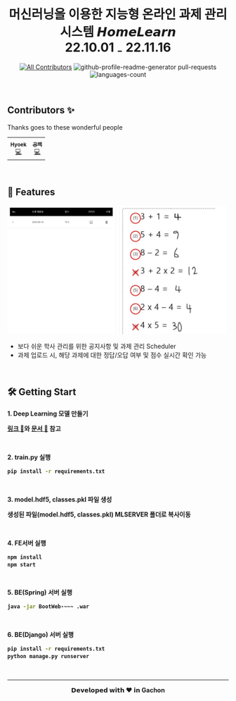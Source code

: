 <h1 align="center">
<!--<img src="https://www.ssafy.com/swp/rps/images/drm_ssafy_logo.png"> <br /><br />-->
  머신러닝을 이용한 지능형 온라인 과제 관리 시스템 𝙃𝙤𝙢𝙚𝙇𝙚𝙖𝙧𝙣
  <br />
  22.10.01 ₋ 22.11.16
</h1>

<div align="center">
  
  [![All Contributors](https://img.shields.io/badge/contributor-4-orange?style=flat-square)](#contributors-)
  <img src="https://img.shields.io/github/issues-pr-closed/HelomeProject/HelpHomework?style=flat-square" alt="github-profile-readme-generator pull-requests"/>
  <img src="https://img.shields.io/github/languages/count/HelomeProject/HelpHomework" alt="languages-count"/>

</div>

<br/>

## Contributors ✨
Thanks goes to these wonderful people

<!-- ALL-CONTRIBUTORS-LIST:START - Do not remove or modify this section -->
<!-- prettier-ignore-start -->
<!-- markdownlint-disable -->
<table>
  <tr>
    <td align="center">
      <a href="https://github.com/hyeokinen")>
<!--         <img src="https://avatars3.githubusercontent.com/u/41176405?s=460&v=4" width="100px;" alt=""/></a><br /> -->
      <a href="https://github.com/hyeokinen") title="Code">
        <sub><b>Hyoek</b></sub><br />💻
      </a>
    </td>
    <td align="center">
      <a href="https://github.com/">
<!--         <img src="https://avatars0.githubusercontent.com/u/52690478?s=460&u=2e93ad8d1ed92c811f4ff467a06d24ede8c61cc5&v=4" width="100px;" alt=""/></a><br /> -->
        <a href="https://github.com/HelomeProject/HelpHomework/commits?author=NamSeonWoong" title="Code">
          <sub><b>공백</b></sub><br />💻
      </a>
  </tr>
</table>
<!-- markdownlint-enable -->
<!-- prettier-ignore-end -->
<!-- ALL-CONTRIBUTORS-LIST:END -->

<!--
| 이름       | 역할  | 담당 업무                                                    |
| ---------| ----- | ------------------------------------------------------------ |
| 김건혁     | FE/BE | React.js FE 개발 및 배포, Django BE 개발 및 배포, 프로젝트 관리 및 운영 |
| 하성민     | FE    | React.js FE 개발, UI 구현 (Material UI), UCC 제작 및 시연    |
                      Springboot-MyBatis BE 개발 및 배포, DB 설계 및 구축 (MySQL), AWS Maintainer, Git Maintainer |
                      머신러닝 알고리즘 (Tensorflow Keras), 수식 이미지 인식(OpenCV), 숫자/기호 데이터 수집 및 변환, 수식 예측 알고리즘 |
-->

<br/>

## 🧐 Features
<img src="./img/complete.JPG" width="700px;" alt=""/></a><br />

* 보다 쉬운 학사 관리를 위한 공지사항 및 과제 관리 Scheduler
* 과제 업로드 시, 해당 과제에 대한 정답/오답 여부 및 점수 실시간 확인 가능

<br />
<!--​-->


## 🛠️ Getting Start

<p><b>1. Deep Learning 모델 만들기<b/></p>

[링크 :bookmark:](https://drive.google.com/file/d/1tQzC7I_xDwOXlpHZiSGoNp8zx6Yon-cs/view?usp=sharing)와 [문서 :page_facing_up:](./makedataset.md) 참고
<!--1번 Deep Learning 모델 만들기를 생략하고 싶을 때 링크에서 다운받으면 됨-->

<br/>

<p><b>2. train.py 실행</b></p>

```bash
pip install -r requirements.txt
```

<br/>

<p><b>3. model.hdf5, classes.pkl 파일 생성</b></p>

생성된 파일(model.hdf5, classes.pkl) MLSERVER 폴더로 복사이동

<br />

<p><b>4. FE서버 실행</b></p>

```bash
npm install
npm start
```

<br/>

<p><b>5. BE(Spring) 서버 실행</b></p>

```bash
java -jar BootWeb-~~~ .war
```

<br />

<p><b>6. BE(Django) 서버 실행</b></p>

```bash
pip install -r requirements.txt
python manage.py runserver
```


<!--실행하기 전에 MLSERVER 폴더에서 터미널에서 다음 명령어를 타이핑해필요한 파이썬 패키지를 설치해준다.
```
pip install -r requirements.txt
```
그 후에 Django server를 실행시킨다.
```
python manage.py runserver
```
-->

<!--
## 5. 핵심 기능 실행하기
### 1. 교사 아이디 생성 후 로그인하기
![registerteacher](./img/register.JPG)
### 2.  숙제 내기
​	로그인하면 달력 페이지에서 시작일을 클릭하면 숙제를 낼 수 있는 팝업이 뜬다.
![homework](./img/homework.JPG)
### 3. 학생 아이디 생성 및 로그인하기
첫번째의 선생님 아이디 만들 때 처럼 회원가입을 하는데 단 회원가입 시 교사인가요 부분을 체크 해제한다.
### 4. 학생 숙제 제출
왼쪽 상단에 제출 현황 탭을 누르면 선생님이 숙제를 낸 목록을 볼 수 있고 옆에 파일 첨부를 통해 숙제를 재출한다.
![upload](./img/upload.JPG)
### 결과
#### 제출한 파일
![숙제](./SampleImg/1.JPG)
#### 홈페이지 결과
![result](./img/complete.JPG)
-->

<br />
<hr>
<p align="center">
𝗗𝗲𝘃𝗲𝗹𝗼𝗽𝗲𝗱 𝘄𝗶𝘁𝗵 ❤ 𝗶𝗻 Gachon
</p>
